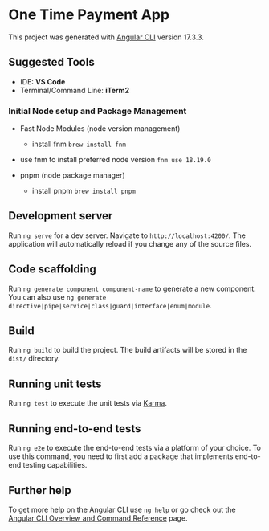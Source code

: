 # One Time Payment App

This project was generated with [Angular CLI](https://github.com/angular/angular-cli) version 17.3.3.

## Suggested Tools
- IDE: **VS Code**
- Terminal/Command Line: **iTerm2**

### Initial Node setup and Package Management
- Fast Node Modules (node version management)
  - install fnm
  ``` brew install fnm ```

- use fnm to install preferred node version
    ``` fnm use 18.19.0 ```

- pnpm (node package manager) 
  - install pnpm
  ``` brew install pnpm ```

## Development server

Run `ng serve` for a dev server. Navigate to `http://localhost:4200/`. The application will automatically reload if you change any of the source files.

## Code scaffolding

Run `ng generate component component-name` to generate a new component. You can also use `ng generate directive|pipe|service|class|guard|interface|enum|module`.

## Build

Run `ng build` to build the project. The build artifacts will be stored in the `dist/` directory.

## Running unit tests

Run `ng test` to execute the unit tests via [Karma](https://karma-runner.github.io).

## Running end-to-end tests

Run `ng e2e` to execute the end-to-end tests via a platform of your choice. To use this command, you need to first add a package that implements end-to-end testing capabilities.

## Further help

To get more help on the Angular CLI use `ng help` or go check out the [Angular CLI Overview and Command Reference](https://angular.io/cli) page.
